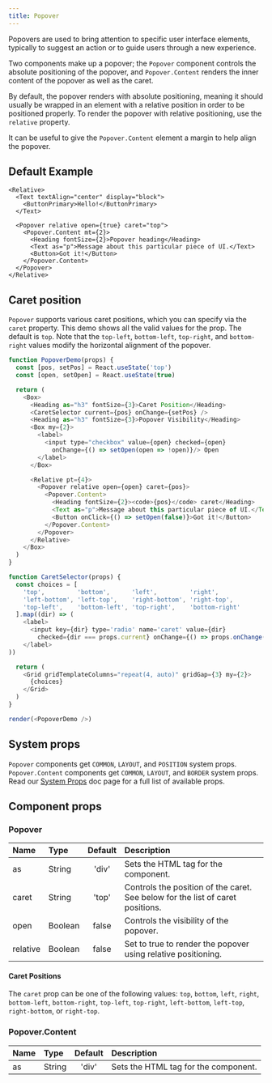 ```yaml
---
title: Popover
---
```


Popovers are used to bring attention to specific user interface elements, typically to suggest an action or to guide users through a new experience.

Two components make up a popover; the `Popover` component controls the absolute positioning of the popover, and `Popover.Content` renders the inner content of the popover as well as the caret.

By default, the popover renders with absolute positioning, meaning it should usually be wrapped in an element with a relative position in order to be positioned properly. To render the popover with relative positioning, use the `relative` property.

It can be useful to give the `Popover.Content` element a margin to help align the popover.

## Default Example

```jxs live
<Relative>
  <Text textAlign="center" display="block">
    <ButtonPrimary>Hello!</ButtonPrimary>
  </Text>

  <Popover relative open={true} caret="top">
    <Popover.Content mt={2}>
      <Heading fontSize={2}>Popover heading</Heading>
      <Text as="p">Message about this particular piece of UI.</Text>
      <Button>Got it!</Button>
    </Popover.Content>
  </Popover>
</Relative>
```

## Caret position

`Popover` supports various caret positions, which you can specify via the `caret` property. This demo shows all the valid values for the prop. The default is `top`. Note that the `top-left`, `bottom-left`, `top-right`, and `bottom-right` values modify the horizontal alignment of the popover.

```javascript live noinline
function PopoverDemo(props) {
  const [pos, setPos] = React.useState('top')
  const [open, setOpen] = React.useState(true)

  return (
    <Box>
      <Heading as="h3" fontSize={3}>Caret Position</Heading>
      <CaretSelector current={pos} onChange={setPos} />
      <Heading as="h3" fontSize={3}>Popover Visibility</Heading>
      <Box my={2}>
        <label>
          <input type="checkbox" value={open} checked={open}
            onChange={() => setOpen(open => !open)}/> Open
        </label>
      </Box>

      <Relative pt={4}>
        <Popover relative open={open} caret={pos}>
          <Popover.Content>
            <Heading fontSize={2}><code>{pos}</code> caret</Heading>
            <Text as="p">Message about this particular piece of UI.</Text>
            <Button onClick={() => setOpen(false)}>Got it!</Button>
          </Popover.Content>
        </Popover>
      </Relative>
    </Box>
  )
}

function CaretSelector(props) {
  const choices = [
    'top',         'bottom',      'left',         'right',
    'left-bottom', 'left-top',    'right-bottom', 'right-top',
    'top-left',    'bottom-left', 'top-right',    'bottom-right'
  ].map((dir) => (
    <label>
      <input key={dir} type='radio' name='caret' value={dir}
        checked={dir === props.current} onChange={() => props.onChange(dir)} /> {dir}
    </label>
))

  return (
    <Grid gridTemplateColumns="repeat(4, auto)" gridGap={3} my={2}>
      {choices}
    </Grid>
  )
}

render(<PopoverDemo />)
```

## System props

`Popover` components get `COMMON`, `LAYOUT`, and `POSITION` system props. `Popover.Content` components get `COMMON`, `LAYOUT`, and `BORDER` system props. Read our [System Props](/system-props) doc page for a full list of available props.

## Component props

### Popover

| Name | Type | Default | Description |
| :- | :- | :-: | :- |
| as | String | 'div' | Sets the HTML tag for the component. |
| caret | String | 'top' | Controls the position of the caret. See below for the list of caret positions. |
| open | Boolean | false | Controls the visibility of the popover. |
| relative | Boolean | false | Set to true to render the popover using relative positioning. |

#### Caret Positions

The `caret` prop can be one of the following values: `top`, `bottom`, `left`, `right`, `bottom-left`, `bottom-right`, `top-left`, `top-right`, `left-bottom`, `left-top`, `right-bottom`, or `right-top`.

### Popover.Content

| Name | Type | Default | Description |
| :- | :- | :-: | :- |
| as | String | 'div' | Sets the HTML tag for the component. |
